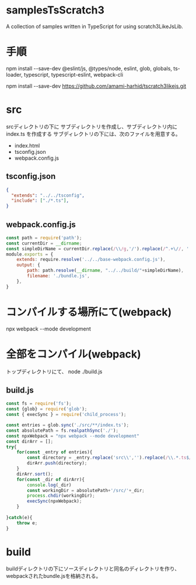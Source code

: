 # samplesTsScratch3
A collection of samples written in TypeScript for using scratch3LikeJsLib.

# 手順
npm install --save-dev @eslint/js, @types/node, eslint, glob, globals, ts-loader, typescript, typescript-eslint, webpack-cli

npm install --save-dev https://github.com/amami-harhid/tscratch3likejs.git

# src

srcディレクトリの下に サブディレクトリを作成し、サブディレクトリ内に index.ts を作成する
サブディレクトリの下には、次のファイルを用意する。

- index.html
- tsconfig.json
- webpack.config.js

## tsconfig.json
```json
{
  "extends": "../../tsconfig",
  "include": ["./*.ts"],
}
```
## webpack.config.js

```javascript
const path = require('path');
const currentDir = __dirname;
const simpleDirName = currentDir.replace(/\\/g,'/').replace(/^.+\//, '');
module.exports = {
    extends: require.resolve('../../base-webpack.config.js'),
    output: {
        path: path.resolve(__dirname, "../../build/"+simpleDirName),
        filename: './bundle.js',
    },
}
```

# コンパイルする場所にて(webpack)
npx webpack --mode development

# 全部をコンパイル(webpack)

トップディレクトリにて、
node ./build.js

## build.js

```javascript
const fs = require('fs');
const {glob} = require('glob');
const { execSync } = require('child_process');

const entries = glob.sync('./src/**/index.ts');
const absolutePath = fs.realpathSync('./');
const npxWebpack = "npx webpack --mode development"
const dirArr = [];
try{
    for(const _entry of entries){
        const directory = _entry.replace('src\\','').replace(/\\.*.ts$/,'');
        dirArr.push(directory);
    }
    dirArr.sort();
    for(const _dir of dirArr){
        console.log(_dir)
        const workingDir = absolutePath+'/src/'+_dir;
        process.chdir(workingDir);
        execSync(npxWebpack);
    }
    
}catch(e){
    throw e;
}
```

# build

buildディレクトリの下にソースディレクトリと同名のディレクトリを作り、webpackされたbundle.jsを格納される。



